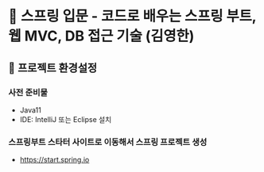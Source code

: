# :book: 스프링 입문 - 코드로 배우는 스프링 부트, 웹 MVC, DB 접근 기술 (김영한)


## :pushpin: 프로젝트 환경설정


### 사전 준비물

- Java11
- IDE: IntelliJ 또는 Eclipse  설치

### 스프링부트 스타터 사이트로 이동해서 스프링 프로젝트 생성

- https://start.spring.io